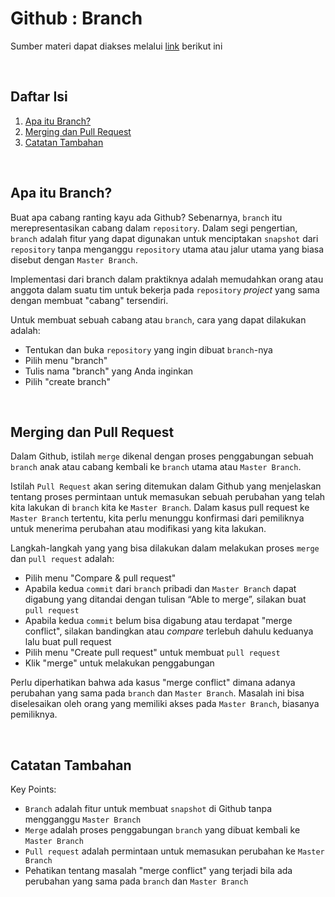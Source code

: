 # Github : Branch
Sumber materi dapat diakses melalui [link](https://www.youtube.com/watch?v=k1QXd-8VbPY&list=PLFIM0718LjIVknj6sgsSceMqlq242-jNf&index=3) berikut ini

<p>&nbsp;</p>

## Daftar Isi

1. [Apa itu Branch?](#apa-itu-branch-)
2. [Merging dan Pull Request](#merging-dan-pull-request-)
3. [Catatan Tambahan](#catatan-tambahan-)

<p>&nbsp;</p>

## Apa itu Branch? <a name = "What-Branch"></a>

Buat apa cabang ranting kayu ada Github? Sebenarnya, `branch` itu merepresentasikan cabang dalam `repository`. Dalam segi pengertian, `branch` adalah fitur yang dapat digunakan untuk menciptakan `snapshot` dari `repository` tanpa menganggu `repository` utama atau jalur utama yang biasa disebut dengan `Master Branch`. 

Implementasi dari branch dalam praktiknya adalah memudahkan orang atau anggota dalam suatu tim untuk bekerja pada `repository` *project* yang sama dengan membuat "cabang" tersendiri.

Untuk membuat sebuah cabang atau `branch`, cara yang dapat dilakukan adalah:
- Tentukan dan buka `repository` yang ingin dibuat `branch`-nya
- Pilih menu "branch"
- Tulis nama "branch" yang Anda inginkan
- Pilih "create branch"

<p>&nbsp;</p>

## Merging dan Pull Request <a name = "Merge-Pull"></a>

Dalam Github, istilah `merge` dikenal dengan proses penggabungan sebuah `branch` anak atau cabang kembali ke `branch` utama atau `Master Branch`.

Istilah `Pull Request` akan sering ditemukan dalam Github yang menjelaskan tentang proses permintaan untuk memasukan sebuah perubahan yang telah kita lakukan di `branch` kita ke `Master Branch`. Dalam kasus pull request ke `Master Branch` tertentu, kita perlu menunggu konfirmasi dari pemiliknya untuk menerima perubahan atau modifikasi yang kita lakukan.

Langkah-langkah yang yang bisa dilakukan dalam melakukan proses `merge` dan `pull request` adalah:
- Pilih menu "Compare & pull request"
- Apabila kedua `commit` dari `branch` pribadi dan `Master Branch` dapat digabung yang ditandai dengan tulisan  “Able to merge”, silakan buat `pull request`
- Apabila kedua `commit` belum bisa digabung atau terdapat "merge conflict", silakan bandingkan atau *compare* terlebuh dahulu keduanya lalu buat pull request
- Pilih menu "Create pull request" untuk membuat `pull request`
- Klik "merge" untuk melakukan penggabungan

Perlu diperhatikan bahwa ada kasus "merge conflict" dimana adanya perubahan yang sama pada `branch` dan `Master Branch`. Masalah ini bisa diselesaikan oleh orang yang memiliki akses pada `Master Branch`, biasanya pemiliknya.

<p>&nbsp;</p>

## Catatan Tambahan <a name = "CT"></a>

Key Points:

- `Branch` adalah fitur untuk membuat `snapshot` di Github tanpa mengganggu `Master Branch`
- `Merge` adalah proses penggabungan `branch` yang dibuat kembali ke `Master Branch`
- `Pull request` adalah permintaan untuk memasukan perubahan ke `Master Branch`
- Pehatikan tentang masalah "merge conflict" yang terjadi bila ada perubahan yang sama pada `branch` dan `Master Branch`